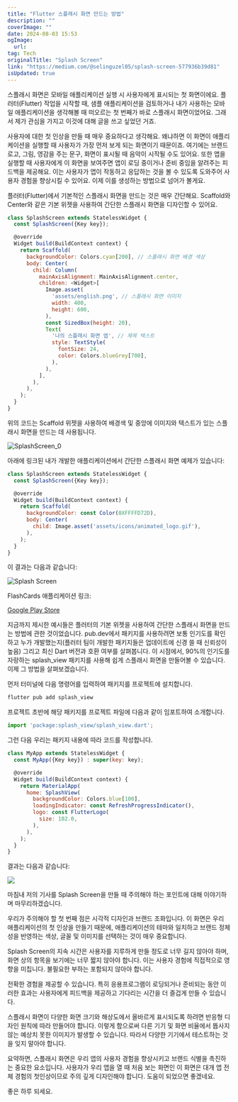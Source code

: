 ```yaml
---
title: "Flutter 스플래시 화면 만드는 방법"
description: ""
coverImage: ""
date: 2024-08-03 15:53
ogImage: 
  url: 
tag: Tech
originalTitle: "Splash Screen"
link: "https://medium.com/@selinguzel05/splash-screen-577936b39d81"
isUpdated: true
---
```






스플래시 화면은 모바일 애플리케이션 실행 시 사용자에게 표시되는 첫 화면이에요. 플러터(Flutter) 작업을 시작할 때, 샘플 애플리케이션을 검토하거나 내가 사용하는 모바일 애플리케이션을 생각해볼 때 떠오르는 첫 번째가 바로 스플래시 화면이었어요. 그래서 제가 관심을 가지고 이것에 대해 글을 쓰고 싶었던 거죠.

사용자에 대한 첫 인상을 만들 때 매우 중요하다고 생각해요. 왜냐하면 이 화면이 애플리케이션을 실행할 때 사용자가 가장 먼저 보게 되는 화면이기 때문이죠. 여기에는 브랜드 로고, 그림, 영감을 주는 문구, 화면이 표시될 때 음악이 시작될 수도 있어요. 또한 앱을 실행할 때 사용자에게 이 화면을 보여주면 앱이 로딩 중이거나 준비 중임을 알려주는 피드백을 제공해요. 이는 사용자가 앱이 작동하고 응답하는 것을 볼 수 있도록 도와주어 사용자 경험을 향상시킬 수 있어요. 이제 이를 생성하는 방법으로 넘어가 볼게요.

플러터(Flutter)에서 기본적인 스플래시 화면을 만드는 것은 매우 간단해요. Scaffold와 Center와 같은 기본 위젯을 사용하여 간단한 스플래시 화면을 디자인할 수 있어요.

```js
class SplashScreen extends StatelessWidget {
  const SplashScreen({Key key});

  @override
  Widget build(BuildContext context) {
    return Scaffold(
      backgroundColor: Colors.cyan[200], // 스플래시 화면 배경 색상
      body: Center(
        child: Column(
          mainAxisAlignment: MainAxisAlignment.center,
          children: <Widget>[
            Image.asset(
              'assets/english.png', // 스플래시 화면 이미지
              width: 400,
              height: 600,
            ),
            const SizedBox(height: 20),
            Text(
              '나의 스플래시 화면 앱', // 제목 텍스트
              style: TextStyle(
                fontSize: 24,
                color: Colors.blueGrey[700],
              ),
            ),
          ],
        ),
      ),
    );
  }
}
```

<div class="content-ad"></div>

위의 코드는 Scaffold 위젯을 사용하여 배경색 및 중앙에 이미지와 텍스트가 있는 스플래시 화면을 만드는 데 사용됩니다.

![SplashScreen_0](/assets/img/SplashScreen_0.png)

아래에 링크된 내가 개발한 애플리케이션에서 간단한 스플래시 화면 예제가 있습니다:

```js
class SplashScreen extends StatelessWidget {
  const SplashScreen({Key key});

  @override
  Widget build(BuildContext context) {
    return Scaffold(
      backgroundColor: const Color(0XFFFFD72D),
      body: Center(
        child: Image.asset('assets/icons/animated_logo.gif'),
      ),
    );
  }
}
```

<div class="content-ad"></div>

이 결과는 다음과 같습니다:

![Splash Screen](/assets/img/SplashScreen_1.png)

FlashCards 애플리케이션 링크:

[Google Play Store](https://play.google.com/store/apps/details?id=com.cemnamak.flash_cards)

<div class="content-ad"></div>

지금까지 제시한 예시들은 플러터의 기본 위젯을 사용하여 간단한 스플래시 화면을 만드는 방법에 관한 것이었습니다. pub.dev에서 패키지를 사용하려면 보통 인기도를 확인하고 누가 개발했는지(플러터 팀이 개발한 패키지들은 업데이트에 신경 쓸 때 신뢰성이 높음) 그리고 최신 Dart 버전과 호환 여부를 살펴봅니다.
이 시점에서, 90%의 인기도를 자랑하는 splash_view 패키지를 사용해 쉽게 스플래시 화면을 만들어볼 수 있습니다. 이제 그 방법을 살펴보겠습니다.

먼저 터미널에 다음 명령어를 입력하여 패키지를 프로젝트에 설치합니다.

```js
flutter pub add splash_view
```

프로젝트 초반에 해당 패키지를 프로젝트 파일에 다음과 같이 임포트하여 소개합니다.

<div class="content-ad"></div>

```js
import 'package:splash_view/splash_view.dart';
```

그런 다음 우리는 패키지 내용에 따라 코드를 작성합니다.

```js
class MyApp extends StatelessWidget {
  const MyApp({Key key}) : super(key: key);

  @override
  Widget build(BuildContext context) {
    return MaterialApp(
      home: SplashView(
        backgroundColor: Colors.blue[100],
        loadingIndicator: const RefreshProgressIndicator(),
        logo: const FlutterLogo(
          size: 102.0,
        ),
      ),
    );
  }
}
```

결과는 다음과 같습니다:

<div class="content-ad"></div>

<img src="/assets/img/SplashScreen_2.png" />

마침내 저의 기사를 Splash Screen을 만들 때 주의해야 하는 포인트에 대해 이야기하며 마무리하겠습니다.

우리가 주의해야 할 첫 번째 점은 시각적 디자인과 브랜드 조화입니다. 이 화면은 우리 애플리케이션의 첫 인상을 만들기 때문에, 애플리케이션의 테마와 일치하고 브랜드 정체성을 반영하는 색상, 글꼴 및 이미지를 선택하는 것이 매우 중요합니다.

Splash Screen의 지속 시간은 사용자를 지루하게 만들 정도로 너무 길지 않아야 하며, 화면 상의 항목을 보기에는 너무 짧지 않아야 합니다. 이는 사용자 경험에 직접적으로 영향을 미칩니다. 불필요한 부하는 포함되지 않아야 합니다.

<div class="content-ad"></div>

전확한 경험을 제공할 수 있습니다. 특히 응용프로그램이 로딩되거나 준비되는 동안 이러한 효과는 사용자에게 피드백을 제공하고 기다리는 시간을 더 즐겁게 만들 수 있습니다.

스플래시 화면이 다양한 화면 크기와 해상도에서 올바르게 표시되도록 하려면 반응형 디자인 원칙에 따라 만들어야 합니다. 이렇게 함으로써 다른 기기 및 화면 비율에서 뜝사지 않는 예상치 못한 이미지가 발생할 수 있습니다. 따라서 다양한 기기에서 테스트하는 것을 잊지 말아야 합니다.

요약하면, 스플래시 화면은 우리 앱의 사용자 경험을 향상시키고 브랜드 식별을 촉진하는 중요한 요소입니다. 사용자가 우리 앱을 열 때 처음 보는 화면인 이 화면은 대개 앱 전체 경험의 첫인상이므로 주의 깊게 디자인해야 합니다. 도움이 되었으면 좋겠네요.

좋은 하루 되세요.

<div class="content-ad"></div>
